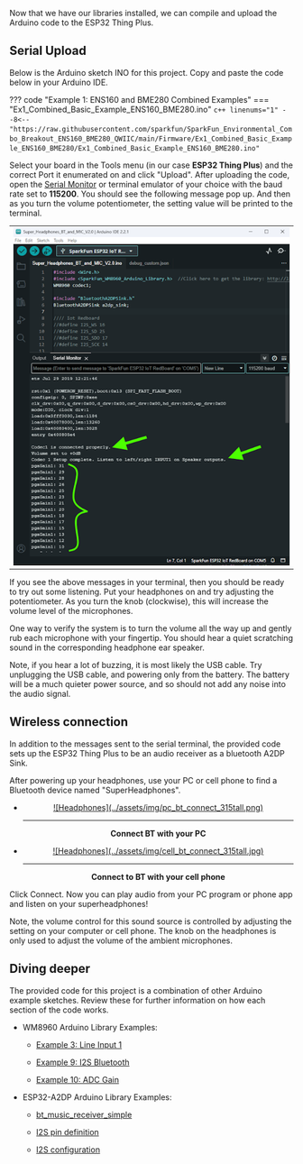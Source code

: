 Now that we have our libraries installed, we can compile and upload the Arduino code to the ESP32 Thing Plus.



## Serial Upload

Below is the Arduino sketch INO for this project. Copy and paste the code below in your Arduino IDE.

??? code "Example 1: ENS160 and BME280 Combined Examples"
    === "Ex1_Combined_Basic_Example_ENS160_BME280.ino"
        ``` c++ linenums="1"
        --8<-- "https://raw.githubusercontent.com/sparkfun/SparkFun_Environmental_Combo_Breakout_ENS160_BME280_QWIIC/main/Firmware/Ex1_Combined_Basic_Example_ENS160_BME280/Ex1_Combined_Basic_Example_ENS160_BME280.ino"
        ```

Select your board in the Tools menu (in our case **ESP32 Thing Plus**) and the correct Port it enumerated on and click "Upload". After uploading the code, open the [Serial Monitor](https://learn.sparkfun.com/tutorials/terminal-basics) or terminal emulator of your choice with the baud rate set to **115200**. You should see the following message pop up. And then as you turn the volume potentiometer, the setting value will be printed to the terminal.

<div style="text-align: center;">
  <table>
    <tr style="vertical-align:middle;">
     <td style="text-align: center; vertical-align: middle;"><a href="../assets/img/Arduino_Terminal_Print_Out.png"><img src="../assets/img/Arduino_Terminal_Print_Out_600wide.png" height="600px" width="600px" alt="Output to the terminal"></a></td>
    </tr>
  </table>
</div>

If you see the above messages in your terminal, then you should be ready to try out some listening. Put your headphones on and try adjusting the potentiometer. As you turn the knob (clockwise), this will increase the volume level of the microphones.

One way to verify the system is to turn the volume all the way up and gently rub each microphone with your fingertip. You should hear a quiet scratching sound in the corresponding headphone ear speaker.

Note, if you hear a lot of buzzing, it is most likely the USB cable. Try unplugging the USB cable, and powering only from the battery. The battery will be a much quieter power source, and so should not add any noise into the audio signal.



## Wireless connection

In addition to the messages sent to the serial terminal, the provided code sets up the ESP32 Thing Plus to be an audio receiver as a bluetooth A2DP Sink.

After powering up your headphones, use your PC or cell phone to find a Bluetooth device named "SuperHeadphones".

<div class="grid cards" markdown align="center">

-   <a href="../assets/img/pc_bt_connect.png">
	<figure markdown>
	![Headphones](../assets/img/pc_bt_connect_315tall.png)
	</figure>
    </a>

    ---

    **Connect BT with your PC**</a>

-   <a href="../assets/img/cell_bt_connect.jpg">
	<figure markdown>
	![Headphones](../assets/img/cell_bt_connect_315tall.jpg)
	</figure>
    </a>

    ---

    **Connect to BT with your cell phone**</a>

</div>


Click Connect. Now you can play audio from your PC program or phone app and listen on your superheadphones!

Note, the volume control for this sound source is controlled by adjusting the setting on your computer or cell phone. The knob on the headphones is only used to adjust the volume of the ambient microphones.


## Diving deeper

The provided code for this project is a combination of other Arduino example
sketches. Review these for further information on how each section of the code works.

* WM8960 Arduino Library Examples:

    * [Example 3: Line Input 1](https://learn.sparkfun.com/tutorials/audio-codec-breakout---wm8960-hookup-guide/all#example-2-line-input-2)

    * [Example 9: I2S Bluetooth](https://learn.sparkfun.com/tutorials/audio-codec-breakout---wm8960-hookup-guide/all#example-9-i2s-bluetooth)

    * [Example 10: ADC Gain](https://learn.sparkfun.com/tutorials/audio-codec-breakout---wm8960-hookup-guide/all#example-10-adc-gain)

* ESP32-A2DP Arduino Library Examples:

    * [bt_music_receiver_simple](https://github.com/pschatzmann/ESP32-A2DP/blob/main/examples/bt_music_receiver_simple/bt_music_receiver_simple.ino)

    * [I2S pin definition](https://github.com/pschatzmann/ESP32-A2DP/tree/main#defining-pins)

    * [I2S configuration](https://github.com/pschatzmann/ESP32-A2DP/tree/main#using-your-specific-i2s_config)
